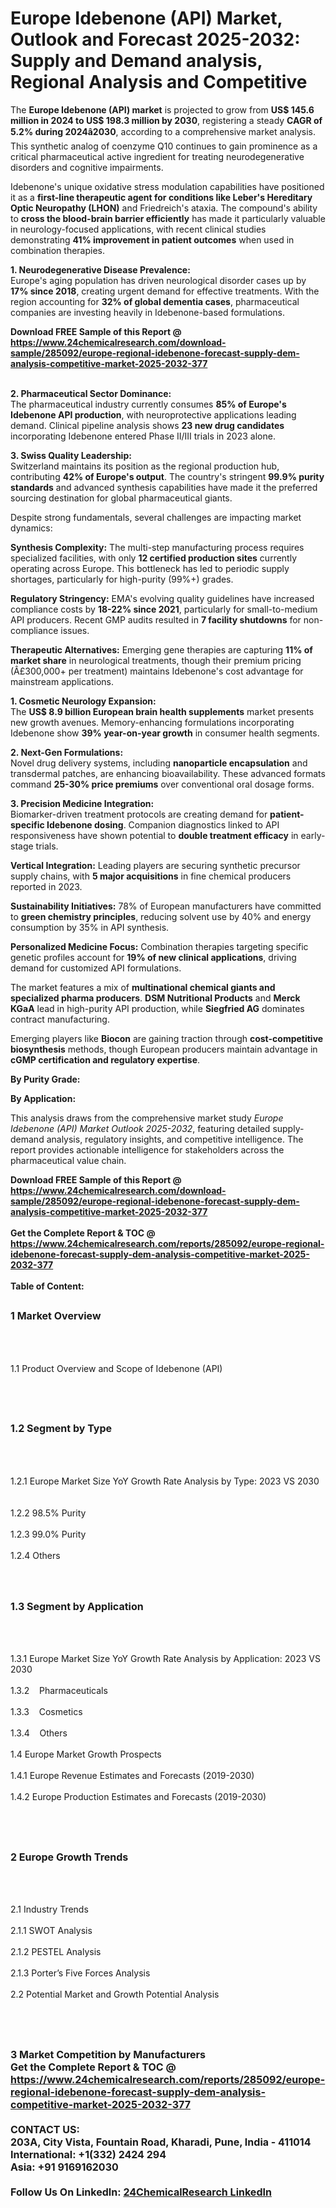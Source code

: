 <h1>Europe Idebenone (API) Market, Outlook and Forecast 2025-2032: Supply and Demand analysis, Regional Analysis and Competitive</h1><p>The <strong>Europe Idebenone (API) market</strong> is projected to grow from <strong>US$ 145.6 million in 2024 to US$ 198.3 million by 2030</strong>, registering a steady <strong>CAGR of 5.2% during 2024â2030</strong>, according to a comprehensive market analysis. This synthetic analog of coenzyme Q10 continues to gain prominence as a critical pharmaceutical active ingredient for treating neurodegenerative disorders and cognitive impairments.</p><p>Idebenone's unique oxidative stress modulation capabilities have positioned it as a <strong>first-line therapeutic agent for conditions like Leber's Hereditary Optic Neuropathy (LHON)</strong> and Friedreich's ataxia. The compound's ability to <strong>cross the blood-brain barrier efficiently</strong> has made it particularly valuable in neurology-focused applications, with recent clinical studies demonstrating <strong>41% improvement in patient outcomes</strong> when used in combination therapies.</p><p><strong>1. Neurodegenerative Disease Prevalence:</strong><br>
Europe's aging population has driven neurological disorder cases up by <strong>17% since 2018</strong>, creating urgent demand for effective treatments. With the region accounting for <strong>32% of global dementia cases</strong>, pharmaceutical companies are investing heavily in Idebenone-based formulations.</p><div><b>Download FREE Sample of this Report @ 
            <a href="https://www.24chemicalresearch.com/download-sample/285092/europe-regional-idebenone-forecast-supply-dem-analysis-competitive-market-2025-2032-377">
            https://www.24chemicalresearch.com/download-sample/285092/europe-regional-idebenone-forecast-supply-dem-analysis-competitive-market-2025-2032-377</a></b></div><br><p><strong>2. Pharmaceutical Sector Dominance:</strong><br>
The pharmaceutical industry currently consumes <strong>85% of Europe's Idebenone API production</strong>, with neuroprotective applications leading demand. Clinical pipeline analysis shows <strong>23 new drug candidates</strong> incorporating Idebenone entered Phase II/III trials in 2023 alone.</p><p><strong>3. Swiss Quality Leadership:</strong><br>
Switzerland maintains its position as the regional production hub, contributing <strong>42% of Europe's output</strong>. The country's stringent <strong>99.9% purity standards</strong> and advanced synthesis capabilities have made it the preferred sourcing destination for global pharmaceutical giants.</p><p>Despite strong fundamentals, several challenges are impacting market dynamics:</p><p><strong>Synthesis Complexity:</strong> The multi-step manufacturing process requires specialized facilities, with only <strong>12 certified production sites</strong> currently operating across Europe. This bottleneck has led to periodic supply shortages, particularly for high-purity (99%+) grades.</p><p><strong>Regulatory Stringency:</strong> EMA's evolving quality guidelines have increased compliance costs by <strong>18-22% since 2021</strong>, particularly for small-to-medium API producers. Recent GMP audits resulted in <strong>7 facility shutdowns</strong> for non-compliance issues.</p><p><strong>Therapeutic Alternatives:</strong> Emerging gene therapies are capturing <strong>11% of market share</strong> in neurological treatments, though their premium pricing (Â£300,000+ per treatment) maintains Idebenone's cost advantage for mainstream applications.</p><p><strong>1. Cosmetic Neurology Expansion:</strong><br>
The <strong>US$ 8.9 billion European brain health supplements</strong> market presents new growth avenues. Memory-enhancing formulations incorporating Idebenone show <strong>39% year-on-year growth</strong> in consumer health segments.</p><p><strong>2. Next-Gen Formulations:</strong><br>
Novel drug delivery systems, including <strong>nanoparticle encapsulation</strong> and transdermal patches, are enhancing bioavailability. These advanced formats command <strong>25-30% price premiums</strong> over conventional oral dosage forms.</p><p><strong>3. Precision Medicine Integration:</strong><br>
Biomarker-driven treatment protocols are creating demand for <strong>patient-specific Idebenone dosing</strong>. Companion diagnostics linked to API responsiveness have shown potential to <strong>double treatment efficacy</strong> in early-stage trials.</p><p><strong>Vertical Integration:</strong> Leading players are securing synthetic precursor supply chains, with <strong>5 major acquisitions</strong> in fine chemical producers reported in 2023.</p><p><strong>Sustainability Initiatives:</strong> 78% of European manufacturers have committed to <strong>green chemistry principles</strong>, reducing solvent use by 40% and energy consumption by 35% in API synthesis.</p><p><strong>Personalized Medicine Focus:</strong> Combination therapies targeting specific genetic profiles account for <strong>19% of new clinical applications</strong>, driving demand for customized API formulations.</p><p>The market features a mix of <strong>multinational chemical giants and specialized pharma producers</strong>. <strong>DSM Nutritional Products</strong> and <strong>Merck KGaA</strong> lead in high-purity API production, while <strong>Siegfried AG</strong> dominates contract manufacturing.</p><p>Emerging players like <strong>Biocon</strong> are gaining traction through <strong>cost-competitive biosynthesis</strong> methods, though European producers maintain advantage in <strong>cGMP certification and regulatory expertise</strong>.</p><p><strong>By Purity Grade:</strong></p><p><strong>By Application:</strong></p><p>This analysis draws from the comprehensive market study <em>Europe Idebenone (API) Market Outlook 2025-2032</em>, featuring detailed supply-demand analysis, regulatory insights, and competitive intelligence. The report provides actionable intelligence for stakeholders across the pharmaceutical value chain.</p><div><b>Download FREE Sample of this Report @ 
            <a href="https://www.24chemicalresearch.com/download-sample/285092/europe-regional-idebenone-forecast-supply-dem-analysis-competitive-market-2025-2032-377">
            https://www.24chemicalresearch.com/download-sample/285092/europe-regional-idebenone-forecast-supply-dem-analysis-competitive-market-2025-2032-377</a></b></div><br><div><b>Get the Complete Report & TOC @ 
            <a href="https://www.24chemicalresearch.com/reports/285092/europe-regional-idebenone-forecast-supply-dem-analysis-competitive-market-2025-2032-377">
            https://www.24chemicalresearch.com/reports/285092/europe-regional-idebenone-forecast-supply-dem-analysis-competitive-market-2025-2032-377</a></b></div><br>
            <b>Table of Content:</b><p><h2><span style="font-size:16px"><strong>1 Market Overview&nbsp;&nbsp; &nbsp;</strong></span></h2><br />
<br />
<p>1.1 Product Overview and Scope of Idebenone (API)&nbsp;</p><br />
<br />
<h2><strong><span style="font-size:16px">1.2 Segment by Type&nbsp;&nbsp; &nbsp;</span></strong></h2><br />
<br />
<p>1.2.1 Europe Market Size YoY Growth Rate Analysis by Type: 2023 VS 2030&nbsp;&nbsp; &nbsp;<br /><br />
1.2.2 98.5%&nbsp;Purity&nbsp;&nbsp; &nbsp;<br /><br />
1.2.3 99.0%&nbsp;Purity<br /><br />
1.2.4 Others<br /><br />
<br />
<h2><span style="font-size:16px"><strong>1.3 Segment by Application&nbsp;&nbsp;</strong></span></h2><br />
<br />
<p>1.3.1 Europe Market Size YoY Growth Rate Analysis by Application: 2023 VS 2030&nbsp;&nbsp; &nbsp;<br /><br />
1.3.2&nbsp;&nbsp; &nbsp;Pharmaceuticals<br /><br />
1.3.3&nbsp;&nbsp; &nbsp;Cosmetics<br /><br />
1.3.4&nbsp;&nbsp; &nbsp;Others<br /><br />
1.4 Europe Market Growth Prospects&nbsp;&nbsp; &nbsp;<br /><br />
1.4.1 Europe Revenue Estimates and Forecasts (2019-2030)&nbsp;&nbsp; &nbsp;<br /><br />
1.4.2 Europe Production Estimates and Forecasts (2019-2030)&nbsp;&nbsp;</p><br />
<br />
<h2><span style="font-size:16px"><strong>2 Europe Growth Trends&nbsp;&nbsp; &nbsp;</strong></span></h2><br />
<br />
<p>2.1 Industry Trends&nbsp;&nbsp; &nbsp;<br /><br />
2.1.1 SWOT Analysis&nbsp;&nbsp; &nbsp;<br /><br />
2.1.2 PESTEL Analysis&nbsp;&nbsp; &nbsp;<br /><br />
2.1.3 Porter&rsquo;s Five Forces Analysis&nbsp;&nbsp; &nbsp;<br /><br />
2.2 Potential Market and Growth Potential Analysis&nbsp;&nbsp; &nbsp;</p><br />
<br />
<h2><span style="font-size:16px"><strong>3 Market Competition by Manufacturers&nbsp;&nbsp; </stro</p><div><b>Get the Complete Report & TOC @ 
            <a href="https://www.24chemicalresearch.com/reports/285092/europe-regional-idebenone-forecast-supply-dem-analysis-competitive-market-2025-2032-377">
            https://www.24chemicalresearch.com/reports/285092/europe-regional-idebenone-forecast-supply-dem-analysis-competitive-market-2025-2032-377</a></b></div><br><b>CONTACT US:</b><br>
            203A, City Vista, Fountain Road, Kharadi, Pune, India - 411014<br>
            International: +1(332) 2424 294<br>
            Asia: +91 9169162030 <br><br>
            Follow Us On LinkedIn: <a href="https://www.linkedin.com/company/24chemicalresearch/">24ChemicalResearch LinkedIn</a>